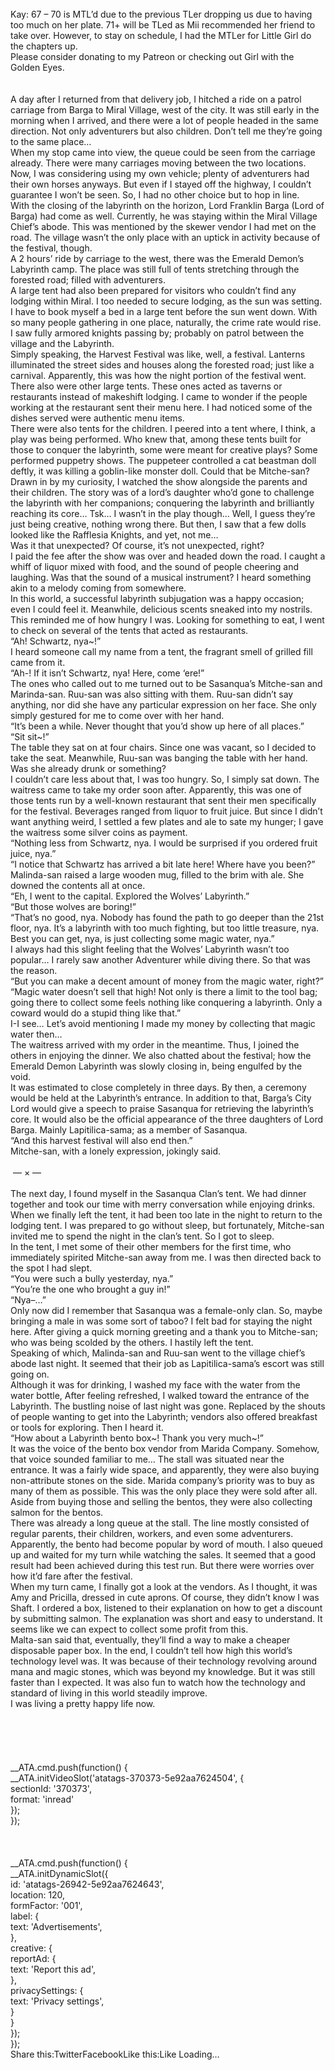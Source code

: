 <br/>
Kay: 67 – 70 is MTL’d due to the previous TLer dropping us due to having too much on her plate. 71+ will be TLed as Mii recommended her friend to take over. However, to stay on schedule, I had the MTLer for Little Girl do the chapters up.<br/>
Please consider donating to my Patreon or checking out Girl with the Golden Eyes.<br/>
<br/>
<br/>
A day after I returned from that delivery job, I hitched a ride on a patrol carriage from Barga to Miral Village, west of the city. It was still early in the morning when I arrived, and there were a lot of people headed in the same direction. Not only adventurers but also children. Don’t tell me they’re going to the same place…<br/>
When my stop came into view, the queue could be seen from the carriage already. There were many carriages moving between the two locations. Now, I was considering using my own vehicle; plenty of adventurers had their own horses anyways. But even if I stayed off the highway, I couldn’t guarantee I won’t be seen. So, I had no other choice but to hop in line.<br/>
With the closing of the labyrinth on the horizon, Lord Franklin Barga (Lord of Barga) had come as well. Currently, he was staying within the Miral Village Chief’s abode. This was mentioned by the skewer vendor I had met on the road. The village wasn’t the only place with an uptick in activity because of the festival, though.<br/>
A 2 hours’ ride by carriage to the west, there was the Emerald Demon’s Labyrinth camp. The place was still full of tents stretching through the forested road; filled with adventurers.<br/>
A large tent had also been prepared for visitors who couldn’t find any lodging within Miral. I too needed to secure lodging, as the sun was setting. I have to book myself a bed in a large tent before the sun went down. With so many people gathering in one place, naturally, the crime rate would rise. I saw fully armored knights passing by; probably on patrol between the village and the Labyrinth.<br/>
Simply speaking, the Harvest Festival was like, well, a festival. Lanterns illuminated the street sides and houses along the forested road; just like a carnival. Apparently, this was how the night portion of the festival went. There also were other large tents. These ones acted as taverns or restaurants instead of makeshift lodging. I came to wonder if the people working at the restaurant sent their menu here. I had noticed some of the dishes served were authentic menu items.<br/>
There were also tents for the children. I peered into a tent where, I think, a play was being performed. Who knew that, among these tents built for those to conquer the labyrinth, some were meant for creative plays? Some performed puppetry shows. The puppeteer controlled a cat beastman doll deftly, it was killing a goblin-like monster doll. Could that be Mitche-san?<br/>
Drawn in by my curiosity, I watched the show alongside the parents and their children. The story was of a lord’s daughter who’d gone to challenge the labyrinth with her companions; conquering the labyrinth and brilliantly reaching its core… Tsk… I wasn’t in the play though… Well, I guess they’re just being creative, nothing wrong there. But then, I saw that a few dolls looked like the Rafflesia Knights, and yet, not me… <br/>
Was it that unexpected? Of course, it’s not unexpected, right?<br/>
I paid the fee after the show was over and headed down the road. I caught a whiff of liquor mixed with food, and the sound of people cheering and laughing. Was that the sound of a musical instrument? I heard something akin to a melody coming from somewhere. <br/>
In this world, a successful labyrinth subjugation was a happy occasion; even I could feel it. Meanwhile, delicious scents sneaked into my nostrils. This reminded me of how hungry I was. Looking for something to eat, I went to check on several of the tents that acted as restaurants. <br/>
“Ah! Schwartz, nya~!” <br/>
I heard someone call my name from a tent, the fragrant smell of grilled fill came from it. <br/>
“Ah-! If it isn’t Schwartz, nya! Here, come ‘ere!” <br/>
The ones who called out to me turned out to be Sasanqua’s Mitche-san and Marinda-san. Ruu-san was also sitting with them. Ruu-san didn’t say anything, nor did she have any particular expression on her face. She only simply gestured for me to come over with her hand. <br/>
“It’s been a while. Never thought that you’d show up here of all places.”<br/>
“Sit sit~!”<br/>
The table they sat on at four chairs. Since one was vacant, so I decided to take the seat. Meanwhile, Ruu-san was banging the table with her hand. Was she already drunk or something?<br/>
I couldn’t care less about that, I was too hungry. So, I simply sat down. The waitress came to take my order soon after. Apparently, this was one of those tents run by a well-known restaurant that sent their men specifically for the festival. Beverages ranged from liquor to fruit juice. But since I didn’t want anything weird, I settled a few plates and ale to sate my hunger; I gave the waitress some silver coins as payment. <br/>
“Nothing less from Schwartz, nya. I would be surprised if you ordered fruit juice, nya.”<br/>
“I notice that Schwartz has arrived a bit late here! Where have you been?”<br/>
Malinda-san raised a large wooden mug, filled to the brim with ale. She downed the contents all at once. <br/>
“Eh, I went to the capital. Explored the Wolves’ Labyrinth.”<br/>
“But those wolves are boring!”<br/>
“That’s no good, nya. Nobody has found the path to go deeper than the 21st floor, nya. It’s a labyrinth with too much fighting, but too little treasure, nya. Best you can get, nya, is just collecting some magic water, nya.”<br/>
I always had this slight feeling that the Wolves’ Labyrinth wasn’t too popular… I rarely saw another Adventurer while diving there. So that was the reason.<br/>
“But you can make a decent amount of money from the magic water, right?”<br/>
“Magic water doesn’t sell that high! Not only is there a limit to the tool bag; going there to collect some feels nothing like conquering a labyrinth. Only a coward would do a stupid thing like that.”<br/>
I-I see… Let’s avoid mentioning I made my money by collecting that magic water then…<br/>
The waitress arrived with my order in the meantime. Thus, I joined the others in enjoying the dinner. We also chatted about the festival; how the Emerald Demon Labyrinth was slowly closing in, being engulfed by the void. <br/>
It was estimated to close completely in three days. By then, a ceremony would be held at the Labyrinth’s entrance. In addition to that, Barga’s City Lord would give a speech to praise Sasanqua for retrieving the labyrinth’s core. It would also be the official appearance of the three daughters of Lord Barga. Mainly Lapitilica-sama; as a member of Sasanqua. <br/>
“And this harvest festival will also end then.”<br/>
Mitche-san, with a lonely expression, jokingly said. <br/>
 <br/>
 — × —<br/>
 <br/>
The next day, I found myself in the Sasanqua Clan’s tent. We had dinner together and took our time with merry conversation while enjoying drinks. When we finally left the tent, it had been too late in the night to return to the lodging tent. I was prepared to go without sleep, but fortunately, Mitche-san invited me to spend the night in the clan’s tent. So I got to sleep. <br/>
In the tent, I met some of their other members for the first time, who immediately spirited Mitche-san away from me. I was then directed back to the spot I had slept. <br/>
“You were such a bully yesterday, nya.”<br/>
“You’re the one who brought a guy in!”<br/>
“Nya–…”<br/>
Only now did I remember that Sasanqua was a female-only clan. So, maybe bringing a male in was some sort of taboo? I felt bad for staying the night here. After giving a quick morning greeting and a thank you to Mitche-san; who was being scolded by the others. I hastily left the tent. <br/>
Speaking of which, Malinda-san and Ruu-san went to the village chief’s abode last night. It seemed that their job as Lapitilica-sama’s escort was still going on. <br/>
Although it was for drinking, I washed my face with the water from the water bottle, After feeling refreshed, I walked toward the entrance of the Labyrinth. The bustling noise of last night was gone. Replaced by the shouts of people wanting to get into the Labyrinth; vendors also offered breakfast or tools for exploring. Then I heard it. <br/>
“How about a Labyrinth bento box~! Thank you very much~!”<br/>
It was the voice of the bento box vendor from Marida Company. Somehow, that voice sounded familiar to me… The stall was situated near the entrance. It was a fairly wide space, and apparently, they were also buying non-attribute stones on the side. Marida company’s priority was to buy as many of them as possible. This was the only place they were sold after all. Aside from buying those and selling the bentos, they were also collecting salmon for the bentos. <br/>
There was already a long queue at the stall. The line mostly consisted of regular parents, their children, workers, and even some adventurers. Apparently, the bento had become popular by word of mouth. I also queued up and waited for my turn while watching the sales. It seemed that a good result had been achieved during this test run. But there were worries over how it’d fare after the festival. <br/>
When my turn came, I finally got a look at the vendors. As I thought, it was Amy and Pricilla, dressed in cute aprons. Of course, they didn’t know I was Shaft. I ordered a box, listened to their explanation on how to get a discount by submitting salmon. The explanation was short and easy to understand. It seems like we can expect to collect some profit from this. <br/>
Malta-san said that, eventually, they’ll find a way to make a cheaper disposable paper box. In the end, I couldn’t tell how high this world’s technology level was. It was because of their technology revolving around mana and magic stones, which was beyond my knowledge. But it was still faster than I expected. It was also fun to watch how the technology and standard of living in this world steadily improve. <br/>
I was living a pretty happy life now. <br/>
 <br/>
 <br/>
<br/>
<br/>
<br/>
            __ATA.cmd.push(function() {<br/>
                __ATA.initVideoSlot('atatags-370373-5e92aa7624504', {<br/>
                    sectionId: '370373',<br/>
                    format: 'inread'<br/>
                });<br/>
            });<br/>
        <br/>
 <br/>
<br/>
				__ATA.cmd.push(function() {<br/>
					__ATA.initDynamicSlot({<br/>
						id: 'atatags-26942-5e92aa7624643',<br/>
						location: 120,<br/>
						formFactor: '001',<br/>
						label: {<br/>
							text: 'Advertisements',<br/>
						},<br/>
						creative: {<br/>
							reportAd: {<br/>
								text: 'Report this ad',<br/>
							},<br/>
							privacySettings: {<br/>
								text: 'Privacy settings',<br/>
							}<br/>
						}<br/>
					});<br/>
				});<br/>
			Share this:TwitterFacebookLike this:Like Loading... 